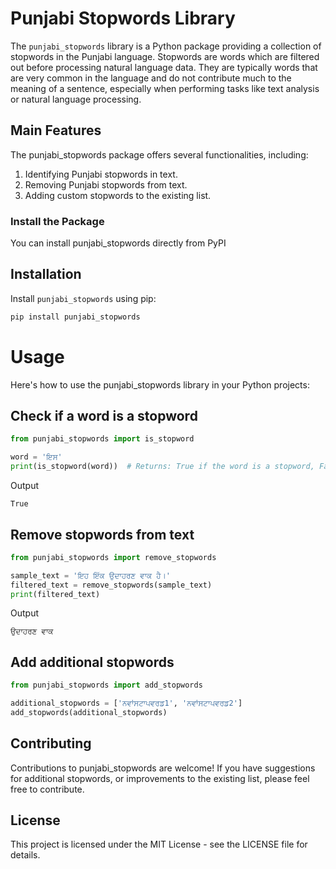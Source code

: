 # Punjabi Stopwords Library

The `punjabi_stopwords` library is a Python package providing a collection of stopwords in the Punjabi language. Stopwords are words which are filtered out before processing natural language data. They are typically words that are very common in the language and do not contribute much to the meaning of a sentence, especially when performing tasks like text analysis or natural language processing.

## Main Features

The punjabi_stopwords package offers several functionalities, including:
1. Identifying Punjabi stopwords in text.
2. Removing Punjabi stopwords from text.
3. Adding custom stopwords to the existing list.

### Install the Package

You can install punjabi_stopwords directly from PyPI

## Installation

Install `punjabi_stopwords` using pip:

```python
pip install punjabi_stopwords
```
# Usage
Here's how to use the punjabi_stopwords library in your Python projects:

## Check if a word is a stopword

```python
from punjabi_stopwords import is_stopword

word = 'ਇਸ'
print(is_stopword(word))  # Returns: True if the word is a stopword, False otherwise

```
Output
```
True
```
## Remove stopwords from text

```python
from punjabi_stopwords import remove_stopwords

sample_text = 'ਇਹ ਇੱਕ ਉਦਾਹਰਣ ਵਾਕ ਹੈ।'
filtered_text = remove_stopwords(sample_text)
print(filtered_text)
```
Output
```
ਉਦਾਹਰਣ ਵਾਕ
```
## Add additional stopwords

```python
from punjabi_stopwords import add_stopwords

additional_stopwords = ['ਨਵਾਂਸਟਾਪਵਰਡ1', 'ਨਵਾਂਸਟਾਪਵਰਡ2']
add_stopwords(additional_stopwords)
```

## Contributing
Contributions to punjabi_stopwords are welcome! If you have suggestions for additional stopwords, or improvements to the existing list, please feel free to contribute.

## License
This project is licensed under the MIT License - see the LICENSE file for details.
